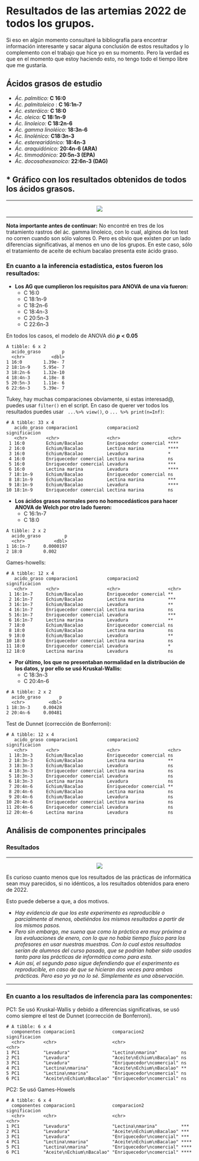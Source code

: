 # **Resultados de las artemias 2022 de todos los grupos.**

Si eso en algún momento consultaré la bibliografía para encontrar información interesante y sacar alguna conclusión de estos resultados y lo complemento con el trabajo que hice yo en su momento. Pero la verdad es que en el momento que estoy haciendo esto, no tengo todo el tiempo libre que me gustaría.

## Ácidos grasos de estudio

* *Ác. palmítico:* **C 16:0**
* *Ác. palmitoleico* : **C 16:1n-7**
* *Ác. esteráico:* **C 18:0**
* *Ác. oleico:* **C 18:1n-9**
* *Ác. linoleico:* **C 18:2n-6**
* *Ác. gamma linoléico:* **18:3n-6**
* *Ác. linolénico:* **C18:3n-3**
* *Ác. esterearidónico:* **18:4n-3**
* *Ác. araquidónico:* **20:4n-6 (ARA)**
* *Ác. timmodónico:* **20:5n-3 (EPA)**
* *Ác. docosahexanoico:* **22:6n-3 (DAG)**
## * Gráfico con los resultados obtenidos de todos los ácidos grasos.
---

<p align="center">
  <img src="https://github.com/Juankkar/cuarto_carrera/blob/main/FAA/artemias_sripts_datos/artemias_2022/artemias_2022.png">
</p>
  
---

**Nota importante antes de continuar:** No encontré en tres de los tratamiento rastros del  ác. gamma linoleico, con lo cual, alginos de los test no corren cuando son sólo valores 0. Pero es obvio que existen por un lado diferencias significativas, al menos en uno de los grupos. En este caso, sólo el tratamiento de aceite de echium bacalao presenta este ácido graso.  

### **En cuanto a la inferencia estadística, estos fueron los resultados:**

* **Los AG que cumplieron los requisitos para ANOVA de una vía fueron:**
  - C 16:0 
  - C 18:1n-9
  - C 18:2n-6
  - C 18:4n-3
  - C 20:5n-3
  - C 22:6n-3 
  
En todos los casos, el modelo de ANOVA dió ***p*** **< 0.05**

```
A tibble: 6 x 2
  acido_graso        p
  <chr>          <dbl>
1 16:0        1.39e- 7
2 18:1n-9     5.95e- 7
3 18:2n-6     1.32e-10
4 18:4n-3     4.18e- 8
5 20:5n-3     1.11e- 6
6 22:6n-3     5.39e- 7
```

Tukey, hay muchas comparaciones obviamente, si estas interesad@, puedes usar ```filter()``` en el script. En caso de querer ver todos los resultados puedes usar ``` ...%>% view()```, o ```... %>% print(n=Inf)```:

```
# A tibble: 33 x 4
   acido_graso comparacion1           comparacion2           significacion
   <chr>       <chr>                  <chr>                  <chr>        
 1 16:0        Echium/Bacalao         Enriquecedor comercial ****         
 2 16:0        Echium/Bacalao         Lectina marina         ****         
 3 16:0        Echium/Bacalao         Levadura               *            
 4 16:0        Enriquecedor comercial Lectina marina         ns           
 5 16:0        Enriquecedor comercial Levadura               ***          
 6 16:0        Lectina marina         Levadura               ****         
 7 18:1n-9     Echium/Bacalao         Enriquecedor comercial ns           
 8 18:1n-9     Echium/Bacalao         Lectina marina         ***          
 9 18:1n-9     Echium/Bacalao         Levadura               ****         
10 18:1n-9     Enriquecedor comercial Lectina marina         ns     
```
* **Los ácidos grasos normales pero no homocedásticos para hacer ANOVA de Welch por otro lado fueron:**
  - C 16:1n-7
  - C 18:0
  
```
A tibble: 2 x 2
  acido_graso         p
  <chr>           <dbl>
1 16:1n-7     0.0000197
2 18:0        0.002  
```

Games-howells:

```
# A tibble: 12 x 4
   acido_graso comparacion1           comparacion2           significacion
   <chr>       <chr>                  <chr>                  <chr>        
 1 16:1n-7     Echium/Bacalao         Enriquecedor comercial **           
 2 16:1n-7     Echium/Bacalao         Lectina marina         ***          
 3 16:1n-7     Echium/Bacalao         Levadura               **           
 4 16:1n-7     Enriquecedor comercial Lectina marina         ns           
 5 16:1n-7     Enriquecedor comercial Levadura               ***          
 6 16:1n-7     Lectina marina         Levadura               **           
 7 18:0        Echium/Bacalao         Enriquecedor comercial ns           
 8 18:0        Echium/Bacalao         Lectina marina         ns           
 9 18:0        Echium/Bacalao         Levadura               **           
10 18:0        Enriquecedor comercial Lectina marina         ns           
11 18:0        Enriquecedor comercial Levadura               *            
12 18:0        Lectina marina         Levadura               ns   
```

* **Por último, los que no presentaban normalidad en la distribución de los datos, y por ello se usó Kruskal-Wallis:**
  - C 18:3n-3
  - C 20:4n-6

```
# A tibble: 2 x 2
  acido_graso       p
  <chr>         <dbl>
1 18:3n-3     0.00428
2 20:4n-6     0.00481
```

Test de Dunnet (corrección de Bonferroni):

```
# A tibble: 12 x 4
   acido_graso comparacion1           comparacion2           significacion
   <chr>       <chr>                  <chr>                  <chr>        
 1 18:3n-3     Echium/Bacalao         Enriquecedor comercial ns           
 2 18:3n-3     Echium/Bacalao         Lectina marina         **           
 3 18:3n-3     Echium/Bacalao         Levadura               ns           
 4 18:3n-3     Enriquecedor comercial Lectina marina         ns           
 5 18:3n-3     Enriquecedor comercial Levadura               ns           
 6 18:3n-3     Lectina marina         Levadura               ns           
 7 20:4n-6     Echium/Bacalao         Enriquecedor comercial **           
 8 20:4n-6     Echium/Bacalao         Lectina marina         ns           
 9 20:4n-6     Echium/Bacalao         Levadura               ns           
10 20:4n-6     Enriquecedor comercial Lectina marina         ns           
11 20:4n-6     Enriquecedor comercial Levadura               ns           
12 20:4n-6     Lectina marina         Levadura               ns    
```

## **Análisis de componentes principales**

### **Resultados**

---

<p align="center">
<img src="https://github.com/Juankkar/cuarto_carrera/blob/main/FAA/artemias_sripts_datos/artemias_2022/artemias_pca2022.png">
  </p>

Es curioso cuanto menos que los resultados de las prácticas de informática sean muy parecidos, si no idénticos, a los resultados obtenidos para enero de 2022.

Esto puede deberse a que, a dos motivos.

* *Hay evidencia de que los este experimento es reproducible o parcialmente al menos, obetiéndos los mismos resultados a partir de los mismos pasos.*
* *Pero sin embargo, me suena que como la práctica era muy próxima a las evaluaciones de enero, con lo que no había tiempo físico para los profesores en usar nuestras muestras. Con lo cual estos resultados serían de alumnos del curso pasado, que se podrían haber sido usados tanto para las prácticas de informática como para esta.*
* *Aún así, el segundo paso sigue defendiendo que el experimento es reproducible, en caso de que se hicieran dos veces para ambas prácticas. Pero eso yo ya no lo sé. Simplemente es una observación.*
---  
### En cuanto a los resultados de inferencia para las componentes:

PC1: Se usó Kruskal-Wallis y debido a diferencias significativas, se usó como siempre el test de Dunnet (corrección de Bonferroni).

```
# A tibble: 6 x 4
  componentes comparacion1              comparacion2              significacion
  <chr>       <chr>                     <chr>                     <chr>        
1 PC1         "Levadura"                "Lectina\nmarina"         ns           
2 PC1         "Levadura"                "Aceite\nEchium\nBacalao" ns           
3 PC1         "Levadura"                "Enriquecedor\ncomercial" ns           
4 PC1         "Lectina\nmarina"         "Aceite\nEchium\nBacalao" **           
5 PC1         "Lectina\nmarina"         "Enriquecedor\ncomercial" ns           
6 PC1         "Aceite\nEchium\nBacalao" "Enriquecedor\ncomercial" ns       
```

PC2: Se usó Games-Howels

```
# A tibble: 6 x 4
  componentes comparacion1              comparacion2              significacion
  <chr>       <chr>                     <chr>                     <chr>        
1 PC1         "Levadura"                "Lectina\nmarina"         ***          
2 PC1         "Levadura"                "Aceite\nEchium\nBacalao" ***          
3 PC1         "Levadura"                "Enriquecedor\ncomercial" ***          
4 PC1         "Lectina\nmarina"         "Aceite\nEchium\nBacalao" ****         
5 PC1         "Lectina\nmarina"         "Enriquecedor\ncomercial" ****         
6 PC1         "Aceite\nEchium\nBacalao" "Enriquecedor\ncomercial" ****    
```
